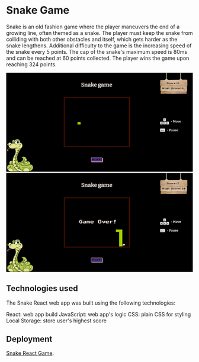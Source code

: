 # Snake Game

Snake is an old fashion game where the player maneuvers the end of a growing line, often themed as a snake. The player must keep the snake from colliding with both other obstacles and itself, which gets harder as the snake lengthens. Additional difficulty to the game is the increasing speed of the snake every 5 points. The cap of the snake's maximum speed is 80ms and can be reached at 60 points collected. The player wins the game upon reaching 324 points.

![Snake game](./public/gameSC.png)
![Snake game](./public/gameSC2.png)

## Technologies used

The Snake React web app was built using the following technologies:

React: web app build
JavaScript: web app's logic
CSS: plain CSS for styling
Local Storage: store user's highest score

## Deployment

[Snake React Game](https://stanimir-p.github.io/Snake-React/).
